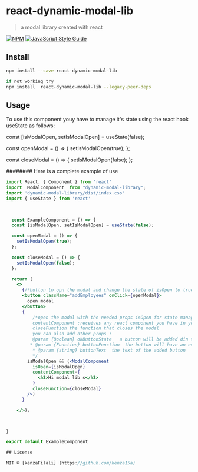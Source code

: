 # react-dynamic-modal-lib

> a modal library created with react

[![NPM](https://img.shields.io/npm/v/react-modal-lib.svg)](https://www.npmjs.com/package/react-modal-lib) [![JavaScript Style Guide](https://img.shields.io/badge/code_style-standard-brightgreen.svg)](https://standardjs.com)

## Install


```bash
npm install --save react-dynamic-modal-lib

if not working try
npm install  react-dynamic-modal-lib --legacy-peer-deps
```

## Usage

To use this component youy have to manage it's state using
the react hook useState as follows:

const [isModalOpen, setIsModalOpen] = useState(false);

const openModal = () => {
setIsModalOpen(true);
};

const closeModal = () => {
setIsModalOpen(false);
};

########
Here is a complete example of use 

```jsx
import React, { Component } from 'react'
import  ModalComponent  from "dynamic-modal-library";
import 'dynamic-modal-library/dist/index.css'
import { useState } from 'react' 

  

  const ExampleComponent = () => {
  const [isModalOpen, setIsModalOpen] = useState(false);

  const openModal = () => {
    setIsModalOpen(true);
  };

  const closeModal = () => {
    setIsModalOpen(false);
  };

  return (
    <>
      {/*button to opn the modal and change the state of isOpen to true */}
      <button className="addEmployees" onClick={openModal}>
        open modal
      </button>
      {
          /*open the modal with the needed props isOpen for state management 
          contentComponent :receives any react component you have in your project 
          closeFunction the function that closes the modal  
          you can also add other props :
          @param {Boolean} okButtonState   a button will be added din the middle of the react modal 
         * @param {Function} buttonFunction  the button will have an event using this function
          * @param {string} buttonText  the text of the added button 
          */
        isModalOpen && (<ModalComponent
          isOpen={isModalOpen}
          contentComponent={
            <h2>Hi modal lib s</h2>
          }
          closeFunction={closeModal}
        />)
      }

    </>);



}

export default ExampleComponent

## License

MIT © [kenzaFilali] (https://github.com/kenza15a)
